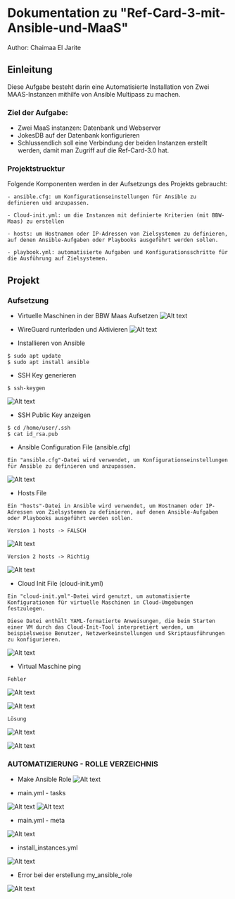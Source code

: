 # Dokumentation zu "Ref-Card-3-mit-Ansible-und-MaaS"

Author: Chaimaa El Jarite

## Einleitung
Diese Aufgabe besteht darin eine Automatisierte Installation von Zwei MAAS-Instanzen mithilfe von Ansible Multipass zu machen.

### Ziel der Aufgabe:
  -  Zwei MaaS instanzen: Datenbank und Webserver
  -  JokesDB auf der Datenbank konfigurieren
  -  Schlussendlich soll eine Verbindung der beiden Instanzen erstellt werden, damit man Zugriff auf die Ref-Card-3.0 hat.

### Projektstrucktur
Folgende Komponenten werden in der Aufsetzungs des Projekts gebraucht:
```
- ansible.cfg: um Konfigurationseinstellungen für Ansible zu definieren und anzupassen.

- Cloud-init.yml: um die Instanzen mit definierte Kriterien (mit BBW-Maas) zu erstellen

- hosts: um Hostnamen oder IP-Adressen von Zielsystemen zu definieren, auf denen Ansible-Aufgaben oder Playbooks ausgeführt werden sollen.

- playbook.yml: automatisierte Aufgaben und Konfigurationsschritte für die Ausführung auf Zielsystemen.
```

## Projekt

### Aufsetzung
- Virtuelle Maschinen in der BBW Maas Aufsetzen 
![Alt text](image-1.png)

- WireGuard runterladen und Aktivieren
![Alt text](image-2.png)

- Installieren von Ansible
```
$ sudo apt update
$ sudo apt install ansible
```


- SSH Key generieren
```
$ ssh-keygen
```
![Alt text](image.png)

- SSH Public Key anzeigen
```
$ cd /home/user/.ssh
$ cat id_rsa.pub
```


- Ansible Configuration File (ansible.cfg)
```
Ein "ansible.cfg"-Datei wird verwendet, um Konfigurationseinstellungen für Ansible zu definieren und anzupassen.
```
![Alt text](image-3.png)


- Hosts File
```
Ein "hosts"-Datei in Ansible wird verwendet, um Hostnamen oder IP-Adressen von Zielsystemen zu definieren, auf denen Ansible-Aufgaben oder Playbooks ausgeführt werden sollen.
```

```
Version 1 hosts -> FALSCH
```
![Alt text](image-4.png)


```
Version 2 hosts -> Richtig
```
![Alt text](image-5.png)



- Cloud Init File (cloud-init.yml)
```
Ein "cloud-init.yml"-Datei wird genutzt, um automatisierte Konfigurationen für virtuelle Maschinen in Cloud-Umgebungen festzulegen. 

Diese Datei enthält YAML-formatierte Anweisungen, die beim Starten einer VM durch das Cloud-Init-Tool interpretiert werden, um beispielsweise Benutzer, Netzwerkeinstellungen und Skriptausführungen zu konfigurieren.
```

![Alt text](image-6.png)


- Virtual Maschine ping

```
Fehler
```
![Alt text](image-7.png)

![Alt text](image-8.png)


```
Lösung
```
![Alt text](image-9.png)

![Alt text](image-10.png)




### AUTOMATIZIERUNG - ROLLE VERZEICHNIS


- Make Ansible Role
![Alt text](image-11.png)


- main.yml - tasks

![Alt text](image-12.png)
![Alt text](image-13.png)


- main.yml - meta

![Alt text](image-14.png)



- install_instances.yml

![Alt text](image-15.png)


- Error bei der erstellung my_ansible_role

![Alt text](image-16.png)

